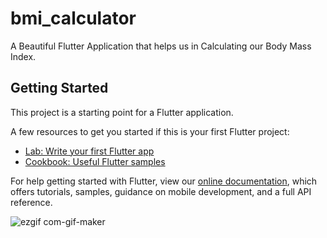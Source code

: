 # bmi_calculator

A Beautiful Flutter Application that helps us in Calculating our Body Mass Index.

## Getting Started

This project is a starting point for a Flutter application.

A few resources to get you started if this is your first Flutter project:

- [Lab: Write your first Flutter app](https://flutter.dev/docs/get-started/codelab)
- [Cookbook: Useful Flutter samples](https://flutter.dev/docs/cookbook)

For help getting started with Flutter, view our
[online documentation](https://flutter.dev/docs), which offers tutorials,
samples, guidance on mobile development, and a full API reference.



![ezgif com-gif-maker](https://user-images.githubusercontent.com/62956793/151050614-a472f3b3-63a9-42e6-94c6-e458001c7f4a.gif)
